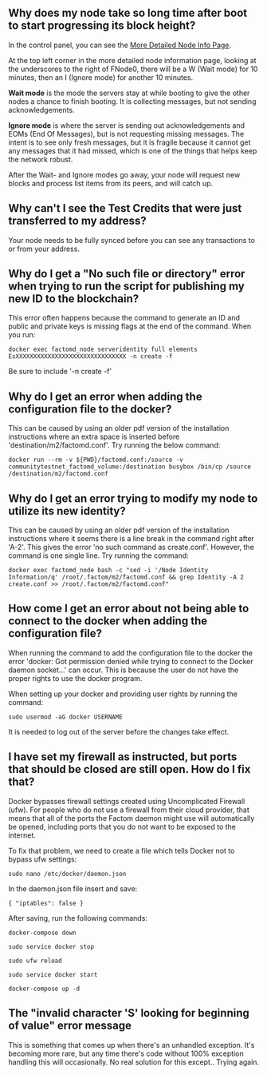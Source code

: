 ## Why does my node take so long time after boot to start progressing its block height?
In the control panel, you can see the [More Detailed Node Info Page](https://docs.factom.com/#more-detailed-node-information-page). 

At the top left corner in the more detailed node information page, looking at the underscores to the right of FNode0, there will be a W (Wait mode) for 10 minutes, then an I (Ignore mode) for another 10 minutes. 

**Wait mode** is the mode the servers stay at while booting to give the other nodes a chance to finish booting. It is collecting messages, but not sending acknowledgements. 

**Ignore mode** is where the server is sending out acknowledgements and EOMs (End Of Messages), but is not requesting missing messages. The intent is to see only fresh messages, but it is fragile because it cannot get any messages that it had missed, which is one of the things that helps keep the network robust.

After the Wait- and Ignore modes go away, your node will request new blocks and process list items from its peers, and will catch up.

## Why can't I see the Test Credits that were just transferred to my address?

Your node needs to be fully synced before you can see any transactions to or from your address.

## Why do I get a "No such file or directory" error when trying to run the script for publishing my new ID to the blockchain?

This error often happens because the command to generate an ID and public and private keys is missing flags at the end of the command. When you run:

`docker exec factomd_node serveridentity full elements EsXXXXXXXXXXXXXXXXXXXXXXXXXXXXXXX -n create -f`

Be sure to include '-n create -f'


## Why do I get an error when adding the configuration file to the docker?

This can be caused by using an older pdf version of the installation instructions where an extra space is inserted before 'destination/m2/factomd.conf'. Try running the below command:

`docker run --rm -v ${PWD}/factomd.conf:/source -v communitytestnet_factomd_volume:/destination busybox /bin/cp /source /destination/m2/factomd.conf`


## Why do I get an error trying to modify my node to utilize its new identity?

This can be caused by using an older pdf version of the installation instructions where it seems there is a line break in the command right after 'A-2'. This gives the error 'no such command as create.conf'. However, the command is one single line. Try running the command:

`docker exec factomd_node bash -c "sed -i '/Node Identity Information/q' /root/.factom/m2/factomd.conf && grep Identity -A 2 create.conf >> /root/.factom/m2/factomd.conf"`


## How come I get an error about not being able to connect to the docker when adding the configuration file?

When running the command to add the configuration file to the docker the error 'docker: Got permission denied while trying to connect to the Docker daemon socket...' can occur. This is because the user do not have the proper rights to use the docker program.

When setting up your docker and providing user rights by running the command:

`sudo usermod -aG docker USERNAME`

It is needed to log out of the server before the changes take effect.


## I have set my firewall as instructed, but ports that should be closed are still open. How do I fix that?

Docker bypasses firewall settings created using Uncomplicated Firewall (ufw). For people who do not use a firewall from their cloud provider, that means that all of the ports the Factom daemon might use will automatically be opened, including ports that you do not want to be exposed to the internet.

To fix that problem, we need to create a file which tells Docker not to bypass ufw settings:

`sudo nano /etc/docker/daemon.json`

In the daemon.json file insert and save:

`{
"iptables": false
}`

After saving, run the following commands:

```
docker-compose down

sudo service docker stop

sudo ufw reload

sudo service docker start

docker-compose up -d
```

## The "invalid character 'S' looking for beginning of value" error message

This is something that comes up when there's an unhandled exception. It's becoming more rare, but any time there's code without 100% exception handling this will occasionally. No real solution for this except.. Trying again. 
